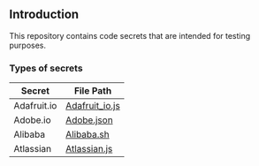 ## Introduction

This repository contains code secrets that are intended for testing purposes.

### Types of secrets

| Secret            |   File Path |
| -----------       |   ----------- |
| Adafruit.io       |   [Adafruit_io.js](/code/Adafruit_io.js) |
| Adobe.io          |   [Adobe.json](/code/Adobe.json) |
| Alibaba           |   [Alibaba.sh](/code/Alibaba.sh) |
| Atlassian         |   [Atlassian.js](/code/Atlassian.js) |